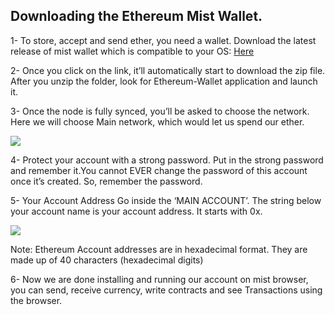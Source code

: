 ## Downloading the Ethereum Mist Wallet.

1- To store, accept and send ether, you need a wallet. Download the latest release of mist wallet which is compatible to your OS:
[Here](https://github.com/ethereum/mist/releases)

2- Once you click on the link, it’ll automatically start to download the zip file. After you unzip the folder, look for Ethereum-Wallet application and launch it.

3- Once the node is fully synced, you’ll be asked to choose the network.
 Here we will choose Main network, which would let us spend our ether.
 
![](https://cdn-images-1.medium.com/max/1200/0*d6WmYfXrpixQvC0B.)


4- Protect your account with a strong password. Put in the strong password and remember it.You cannot EVER change the password of this account once it’s created. So, remember the password.

5- Your Account Address
Go inside the ‘MAIN ACCOUNT’. The string below your account name is your account address. It starts with 0x.

![](https://cdn-images-1.medium.com/max/1200/0*LRfYV2v4aDMW5Cyu.)


 Note: Ethereum Account addresses are in hexadecimal format. They are made up of 40 characters (hexadecimal digits)

6- Now we are done installing and running our account on mist browser, you can send, receive currency, write contracts and see Transactions using the browser.
